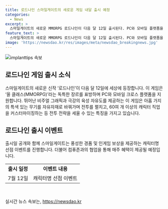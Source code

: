```yaml
---
title: 로드나인 스마일게이트의 새로운 게임 내달 출시 예정
categories:
  - News
excerpt: >
  스마일게이트의 새로운 MMORPG 로드나인이 다음 달 12일 출시된다. PC와 모바일 플랫폼을 모두 지원하는 이 게임은 뛰어난 비주얼 그래픽과 자유도 높은 육성 시스템을 특징으로 한다. 게이머들은 다양한 무기를 전환하고 전투 전략을 구사하며 60여 개의 캐릭터 직업을 커스터마이징할 수 있다. 출시일과 함께 풍성한 경품 및 인게임 보상을 제공하는 선점 이벤트와 전자제품 쇼핑 플랫폼과의 협업 혜택도 기대된다.
feature_text: >
  스마일게이트의 새로운 MMORPG 로드나인이 다음 달 12일 출시된다. PC와 모바일 플랫폼을 모두 지원하는 이 게임은 뛰어난 비주얼 그래픽과 자유도 높은 육성 시스템을 특징으로 한다. 게이머들은 다양한 무기를 전환하고 전투 전략을 구사하며 60여 개의 캐릭터 직업을 커스터마이징할 수 있다. 출시일과 함께 풍성한 경품 및 인게임 보상을 제공하는 선점 이벤트와 전자제품 쇼핑 플랫폼과의 협업 혜택도 기대된다.
image: 'https://newsdao.kr/res/images/meta/newsdao_breakingnews.jpg'
---
```


<p><img src="https://newsdao.kr/res/images/meta/newsdao_breakingnews.jpg" alt="implanttips 속보" /></p>

<h2 data-ke-size="size26">로드나인 게임 출시 소식</h2>

<p data-ke-size="size16">스마일게이트의 새로운 신작 ‘로드나인’이 다음 달 12일에 세상에 등장합니다. 이 게임은 ‘올 클래스(MMORPG)’라는 독특한 장르를 표방하며 PC와 모바일 크로스 플랫폼을 지원합니다. 뛰어난 비주얼 그래픽과 극강의 육성 자유도를 제공하는 이 게임은 아홉 가지의 특색 있는 무기를 자유자재로 바꿔가며 전투를 펼치고, 60여 개 이상의 캐릭터 직업을 커스터마이징하는 등 전투 전략을 세울 수 있는 특징을 가지고 있습니다.</p>

<h2 data-ke-size="size26">로드나인 출시 이벤트</h2>

<p data-ke-size="size16">출시일 공개와 함께 스마일게이트는 풍성한 경품 및 인게임 보상을 제공하는 캐릭터명 선점 이벤트를 진행합니다. 더불어 컴퓨존과의 협업을 통해 매주 혜택이 제공될 예정입니다.</p>

<table>
    <tr>
        <td style="text-align: center; height: 17px;"><b>출시 일정</b></td>
        <td style="text-align: center; height: 17px;"><b>이벤트 내용</b></td>
    </tr>
    <tr>
        <td style="text-align: center; height: 17px;">7월 12일</td>
        <td style="text-align: center; height: 17px;">캐릭터명 선점 이벤트</td>
    </tr>
</table>

<p data-ke-size="size16">&nbsp;</p>
실시간 뉴스 속보는, <a href="https://newsdao.kr" rel="dofollow">https://newsdao.kr</a>


